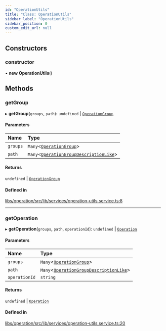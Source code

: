 ```yaml
---
id: "OperationUtils"
title: "Class: OperationUtils"
sidebar_label: "OperationUtils"
sidebar_position: 0
custom_edit_url: null
---
```


## Constructors

### constructor

• **new OperationUtils**()

## Methods

### getGroup

▸ **getGroup**(`groups`, `path`): `undefined` \| [`OperationGroup`](../interfaces/OperationGroup)

#### Parameters

| Name | Type |
| :------ | :------ |
| `groups` | `Many`<[`OperationGroup`](../interfaces/OperationGroup)\> |
| `path` | `Many`<[`OperationGroupDescriptionLike`](../modules#operationgroupdescriptionlike)\> |

#### Returns

`undefined` \| [`OperationGroup`](../interfaces/OperationGroup)

#### Defined in

[libs/operation/src/lib/services/operation-utils.service.ts:8](https://github.com/cognizone/ng-cognizone/blob/861cbad/libs/operation/src/lib/services/operation-utils.service.ts#L8)

___

### getOperation

▸ **getOperation**(`groups`, `path`, `operationId`): `undefined` \| [`Operation`](../interfaces/Operation)

#### Parameters

| Name | Type |
| :------ | :------ |
| `groups` | `Many`<[`OperationGroup`](../interfaces/OperationGroup)\> |
| `path` | `Many`<[`OperationGroupDescriptionLike`](../modules#operationgroupdescriptionlike)\> |
| `operationId` | `string` |

#### Returns

`undefined` \| [`Operation`](../interfaces/Operation)

#### Defined in

[libs/operation/src/lib/services/operation-utils.service.ts:20](https://github.com/cognizone/ng-cognizone/blob/861cbad/libs/operation/src/lib/services/operation-utils.service.ts#L20)
